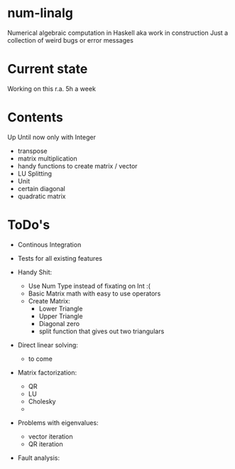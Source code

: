 # num-linalg
Numerical algebraic computation in Haskell
aka work in construction
Just a collection of weird bugs or error messages

# Current state
Working on this r.a. 5h a week

# Contents
Up Until now only with Integer
- transpose
- matrix multiplication
- handy functions to create matrix / vector
- LU Splitting
- Unit
- certain diagonal
- quadratic matrix

# ToDo's
- Continous Integration
- Tests for all existing features
- Handy Shit:
  - Use Num Type instead of fixating on Int :(
  - Basic Matrix math with easy to use operators
  - Create Matrix:
    - Lower Triangle
    - Upper Triangle
    - Diagonal zero
    - split function that gives out two triangulars
    
- Direct linear solving:
  - to come
  
- Matrix factorization:
  - QR
  - LU
  - Cholesky
  -
  
- Problems with eigenvalues:
  - vector iteration
  - QR iteration
  
- Fault analysis:
